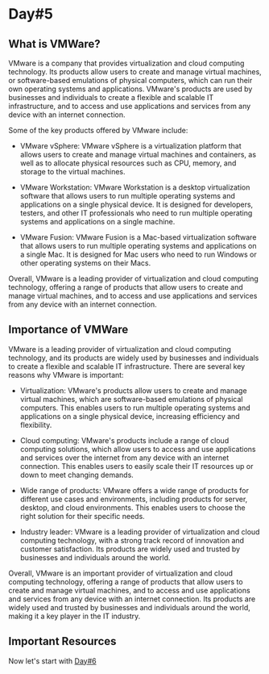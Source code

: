 # Day#5

## What is VMWare?

VMware is a company that provides virtualization and cloud computing technology. Its products allow users to create and manage virtual machines, or software-based emulations of physical computers, which can run their own operating systems and applications. VMware's products are used by businesses and individuals to create a flexible and scalable IT infrastructure, and to access and use applications and services from any device with an internet connection.

Some of the key products offered by VMware include:

+ VMware vSphere: VMware vSphere is a virtualization platform that allows users to create and manage virtual machines and containers, as well as to allocate physical resources such as CPU, memory, and storage to the virtual machines.

+ VMware Workstation: VMware Workstation is a desktop virtualization software that allows users to run multiple operating systems and applications on a single physical device. It is designed for developers, testers, and other IT professionals who need to run multiple operating systems and applications on a single machine.

+ VMware Fusion: VMware Fusion is a Mac-based virtualization software that allows users to run multiple operating systems and applications on a single Mac. It is designed for Mac users who need to run Windows or other operating systems on their Macs.

Overall, VMware is a leading provider of virtualization and cloud computing technology, offering a range of products that allow users to create and manage virtual machines, and to access and use applications and services from any device with an internet connection.

## Importance of VMWare

VMware is a leading provider of virtualization and cloud computing technology, and its products are widely used by businesses and individuals to create a flexible and scalable IT infrastructure. There are several key reasons why VMware is important:

+ Virtualization: VMware's products allow users to create and manage virtual machines, which are software-based emulations of physical computers. This enables users to run multiple operating systems and applications on a single physical device, increasing efficiency and flexibility.

+ Cloud computing: VMware's products include a range of cloud computing solutions, which allow users to access and use applications and services over the internet from any device with an internet connection. This enables users to easily scale their IT resources up or down to meet changing demands.

+ Wide range of products: VMware offers a wide range of products for different use cases and environments, including products for server, desktop, and cloud environments. This enables users to choose the right solution for their specific needs.

+ Industry leader: VMware is a leading provider of virtualization and cloud computing technology, with a strong track record of innovation and customer satisfaction. Its products are widely used and trusted by businesses and individuals around the world.

Overall, VMware is an important provider of virtualization and cloud computing technology, offering a range of products that allow users to create and manage virtual machines, and to access and use applications and services from any device with an internet connection. Its products are widely used and trusted by businesses and individuals around the world, making it a key player in the IT industry.

## Important Resources

Now let's start with [Day#6](https://github.com/BxtGeek/30daysofVMware/blob/main/Days/Day%4006.md)
